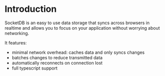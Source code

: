 # Introduction

SocketDB is an easy to use data storage that syncs across browsers in realtime
and allows you to focus on your application without worrying about networking.

It features:

- minimal network overhead: caches data and only syncs changes
- batches changes to reduce transmitted data
- automatically reconnects on connection lost
- full typescript support
